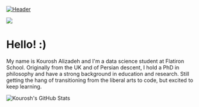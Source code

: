 
[![Header](https://aslidsiksoraksi.files.wordpress.com/2020/03/mvimg_20200326_084734-2.jpg?w=1024 "Header")](https://www.kcalizadeh.com)

![](https://img.shields.io/badge/Code-Python-informational?style=flat&logo=<LOGO_NAME>&logoColor=white&color=9cf)


# Hello! :)

My name is Kourosh Alizadeh and I'm a data science student at Flatiron School. Originally from the UK and of Persian descent, I hold a PhD in philosophy and have a strong background in education and research. Still getting the hang of transitioning from the liberal arts to code, but excited to keep learning.




<img align="center" src="https://github-readme-stats.vercel.app/api?username=kcalizadeh&show_icons=true&line_height=27&count_private=true&title_color=ffffff&text_color=c9cacc&icon_color=2bbc8a&bg_color=1d1f21" alt="Kourosh's GitHub Stats" />


<!--


**kcalizadeh/kcalizadeh** is a ✨ _special_ ✨ repository because its `README.md` (this file) appears on your GitHub profile.

Here are some ideas to get you started:

- 🔭 I’m currently working on ...
- 🌱 I’m currently learning ...
- 👯 I’m looking to collaborate on ...
- 🤔 I’m looking for help with ...
- 💬 Ask me about ...
- 📫 How to reach me: ...
- 😄 Pronouns: ...
- ⚡ Fun fact: ...
-->
